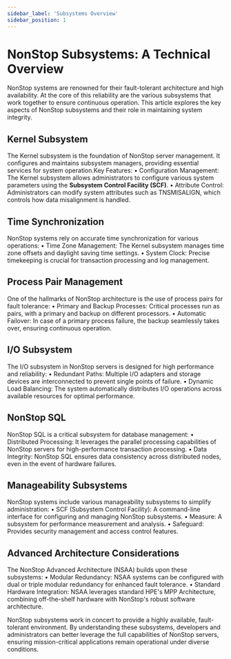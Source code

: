 ```yaml
---
sidebar_label: 'Subsystems Overview'
sidebar_position: 1
---
```


# NonStop Subsystems: A Technical Overview

NonStop systems are renowned for their fault-tolerant architecture and high availability. At the core of this reliability are the various subsystems that work together to ensure continuous operation. This article explores the key aspects of NonStop subsystems and their role in maintaining system integrity.

## Kernel Subsystem
The Kernel subsystem is the foundation of NonStop server management. It configures and maintains subsystem managers, providing essential services for system operation.Key Features:
•	Configuration Management: The Kernel subsystem allows administrators to configure various system parameters using the **Subsystem Control Facility (SCF)**.
•	Attribute Control: Administrators can modify system attributes such as TNSMISALIGN, which controls how data misalignment is handled.

## Time Synchronization
NonStop systems rely on accurate time synchronization for various operations:
•	Time Zone Management: The Kernel subsystem manages time zone offsets and daylight saving time settings.
•	System Clock: Precise timekeeping is crucial for transaction processing and log management.

## Process Pair Management
One of the hallmarks of NonStop architecture is the use of process pairs for fault tolerance:
•	Primary and Backup Processes: Critical processes run as pairs, with a primary and backup on different processors.
•	Automatic Failover: In case of a primary process failure, the backup seamlessly takes over, ensuring continuous operation.

## I/O Subsystem
The I/O subsystem in NonStop servers is designed for high performance and reliability:
•	Redundant Paths: Multiple I/O adapters and storage devices are interconnected to prevent single points of failure.
•	Dynamic Load Balancing: The system automatically distributes I/O operations across available resources for optimal performance.

## NonStop SQL
NonStop SQL is a critical subsystem for database management:
•	Distributed Processing: It leverages the parallel processing capabilities of NonStop servers for high-performance transaction processing.
•	Data Integrity: NonStop SQL ensures data consistency across distributed nodes, even in the event of hardware failures.

## Manageability Subsystems
NonStop systems include various manageability subsystems to simplify administration:
•	SCF (Subsystem Control Facility): A command-line interface for configuring and managing NonStop subsystems.
•	Measure: A subsystem for performance measurement and analysis.
•	Safeguard: Provides security management and access control features.

## Advanced Architecture Considerations
The NonStop Advanced Architecture (NSAA) builds upon these subsystems:
•	Modular Redundancy: NSAA systems can be configured with dual or triple modular redundancy for enhanced fault tolerance.
•	Standard Hardware Integration: NSAA leverages standard HPE's MPP Architecture, combining off-the-shelf hardware with NonStop's robust software architecture.

NonStop subsystems work in concert to provide a highly available, fault-tolerant environment. By understanding these subsystems, developers and administrators can better leverage the full capabilities of NonStop servers, ensuring mission-critical applications remain operational under diverse conditions.

